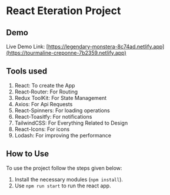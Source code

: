# React Eteration Project

## Demo
Live Demo Link: [https://legendary-monstera-8c74ad.netlify.app](https://tourmaline-creponne-7b2359.netlify.app)

## Tools used

1. React: To create the App
2. React-Router: For Routing
3. Redux ToolKit: For State Management
5. Axios: For Api Requests
7. React-Spinners: For loading operations
8. React-Toasitfy: For notifications
9. TailwindCSS: For Everything Related to Design
10. React-Icons: For icons
11. Lodash: For improving the performance

## How to Use

To use the project follow the steps given below:

1. Install the necessary modules (`npm install`).
2. Use `npm run start` to run the react app.
